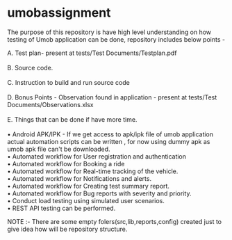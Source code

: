 # umobassignment
The purpose of this repository is have high level understanding on how testing of Umob application can be done, repository includes below points -

A. Test plan- present at tests/Test Documents/Testplan.pdf <br><br>
B. Source code.<br><br>
C. Instruction to build and run source code<br><br>
D. Bonus Points - Observation found in application - present at tests/Test Documents/Observations.xlsx <br><br>
E. Things that can be done if have more time. <br><br>
   • Android APK/IPK - If we get access to apk/ipk file of umob application actual automation scripts can be written , for now using dummy apk as umob apk file can't be downloaded.   <br>
   • Automated workflow for User registration and authentication<br>
   • Automated workflow for Booking a ride<br>
   • Automated workflow for Real-time tracking of the vehicle.<br>
   • Automated workflow for Notifications and alerts.<br>
   • Automated workflow for Creating test summary report.<br>
   • Automated workflow for Bug reports with severity and priority.<br>
   • Conduct load testing using simulated user scenarios.<br>
   • REST API testing can be performed.<br>

NOTE :- There are some empty folers(src,lib,reports,config) created just to give idea how will be repository structure.
